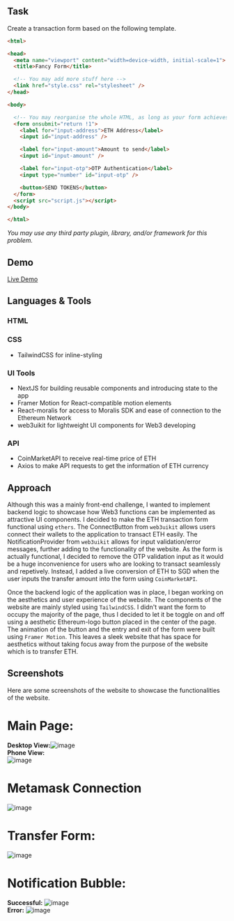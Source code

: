 ## Task
Create a transaction form based on the following template.

```html
<html>

<head>
  <meta name="viewport" content="width=device-width, initial-scale=1">
  <title>Fancy Form</title>

  <!-- You may add more stuff here -->
  <link href="style.css" rel="stylesheet" />
</head>

<body>

  <!-- You may reorganise the whole HTML, as long as your form achieves the same effect. -->
  <form onsubmit="return !1">
    <label for="input-address">ETH Address</label>
    <input id="input-address" />

    <label for="input-amount">Amount to send</label>
    <input id="input-amount" />

    <label for="input-otp">OTP Authentication</label>
    <input type="number" id="input-otp" />

    <button>SEND TOKENS</button>
  </form>
  <script src="script.js"></script>
</body>

</html>
```

*You may use any third party plugin, library, and/or framework for this problem.*


## Demo

[Live Demo](https://eth-transfer-form-jaydenteoh.vercel.app/)


## Languages & Tools

### HTML

### CSS
  * TailwindCSS for inline-styling

### UI Tools
  * NextJS for building reusable components and introducing state to the app <br />
  * Framer Motion for React-compatible motion elements<br />
  * React-moralis for access to Moralis SDK and ease of connection to the Ethereum Network<br />
  * web3uikit for lightweight UI components for Web3 developing<br />
  
### API
  * CoinMarketAPI to receive real-time price of ETH
  * Axios to make API requests to get the information of ETH currency
  
## Approach
 
Although this was a mainly front-end challenge, I wanted to implement backend logic to showcase how Web3 functions can be implemented as attractive UI components. I decided to make the ETH transaction form functional using `ethers`. The ConnectButton from `web3uikit` allows users connect their wallets to the application to transact ETH easily. The NotificationProvider from `web3uikit` allows for input validation/error messages, further adding to the functionality of the website. As the form is actually functional, I decided to remove the OTP validation input as it would be a huge inconvenience for users who are looking to transact seamlessly and repetively. Instead, I added a live conversion of ETH to SGD when the user inputs the transfer amount into the form using `CoinMarketAPI`. <br />

Once the backend logic of the application was in place, I began working on the aesthetics and user experience of the website. The components of the website are mainly styled using `TailwindCSS`. I didn't want the form to occupy the majority of the page, thus I decided to let it be toggle on and off using a aesthetic Ethereum-logo button placed in the center of the page. The animation of the button and the entry and exit of the form were built using `Framer Motion`. This leaves a sleek website that has space for aesthetics without taking focus away from the purpose of the website which is to transfer ETH. 

## Screenshots

Here are some screenshots of the website to showcase the functionalities of the website.

# Main Page:
**Desktop View:**![image](https://user-images.githubusercontent.com/90945854/194762309-7f9ebb96-75a0-4493-a331-c3b44683f74d.png)
<br />**Phone View:**<br />![image](https://user-images.githubusercontent.com/90945854/194762679-d3709ac5-4b08-4ed7-b4e7-01f8aefae10d.png)

# Metamask Connection
![image](https://user-images.githubusercontent.com/90945854/194762741-7de806d3-3426-4c6c-9139-ae8cd2bb46bf.png)

# Transfer Form:
![image](https://user-images.githubusercontent.com/90945854/194762405-2a8199d7-3e43-415f-afe1-a46b6e0c2462.png)

# Notification Bubble:
**Successful:** ![image](https://user-images.githubusercontent.com/90945854/194762587-27224a67-174b-41a7-acaf-9702a7b52efb.png)
<br />**Error:** ![image](https://user-images.githubusercontent.com/90945854/194762548-47695641-3559-4123-b869-98bd6efaa6ec.png)
